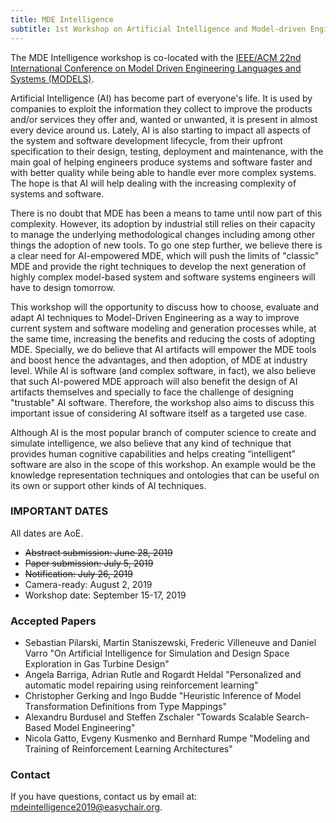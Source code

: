 ```yaml
---
title: MDE Intelligence
subtitle: 1st Workshop on Artificial Intelligence and Model-driven Engineering
---
```


The MDE Intelligence workshop is co-located with the [IEEE/ACM 22nd International Conference on Model Driven Engineering Languages and Systems (MODELS)](http://modelsconference.org/).

Artificial Intelligence (AI) has become part of everyone's life. It is used by companies to exploit the information they collect to improve the products and/or services they offer and, wanted or unwanted, it is present in almost every device around us. Lately, AI is also starting to impact all aspects of the system and software development lifecycle, from their upfront specification to their design, testing, deployment and maintenance, with the main goal of helping engineers produce systems and software faster and with better quality while being able to handle ever more complex systems. The hope is that AI will help dealing with the increasing complexity of systems and software. 

There is no doubt that MDE has been a means to tame until now part of this complexity. However, its adoption by industrial still relies on their capacity to manage the underlying methodological changes including among other things the adoption of new tools. To go one step further, we believe there is a clear need for AI-empowered MDE, which will push the limits of "classic" MDE and provide the right techniques to develop the next generation of highly complex model-based system and software systems engineers will have to design tomorrow. 

This workshop will the opportunity to discuss how to choose, evaluate and adapt AI techniques to Model-Driven Engineering as a way to improve current system and software modeling and generation processes while, at the same time, increasing the benefits and reducing the costs of adopting MDE. Specially, we do believe that AI artifacts will empower the MDE tools and boost hence the advantages, and then adoption, of MDE at industry level. While AI is software (and complex software, in fact), we also believe that such AI-powered MDE approach will also benefit the design of AI artifacts themselves and specially to face the challenge of designing "trustable" AI software. Therefore, the workshop also aims to discuss this important issue of considering AI software itself as a targeted use case. 

Although AI is the most popular branch of computer science to create and simulate intelligence, we also believe that any kind of technique that provides human cognitive capabilities and helps creating “intelligent” software are also in the scope of this workshop. An example would be the knowledge representation techniques and ontologies that can be useful on its own or support other kinds of AI techniques. 

### IMPORTANT DATES

All dates are AoE.

* ~~Abstract submission: June 28, 2019~~
* ~~Paper submission: July 5, 2019~~
* ~~Notification: July 26, 2019~~
* Camera-ready: August 2, 2019
* Workshop date: September 15-17, 2019


### Accepted Papers

* Sebastian Pilarski, Martin Staniszewski, Frederic Villeneuve and Daniel Varro "On Artificial Intelligence for Simulation and Design Space Exploration in Gas Turbine Design"
* Angela Barriga, Adrian Rutle and Rogardt Heldal "Personalized and automatic model repairing using reinforcement learning"
* Christopher Gerking and Ingo Budde "Heuristic Inference of Model Transformation Definitions from Type Mappings"
* Alexandru Burdusel and Steffen Zschaler "Towards Scalable Search-Based Model Engineering"
* Nicola Gatto, Evgeny Kusmenko and Bernhard Rumpe "Modeling and Training of Reinforcement Learning Architectures"

### Contact
If you have questions, contact us by email at: mdeintelligence2019@easychair.org.